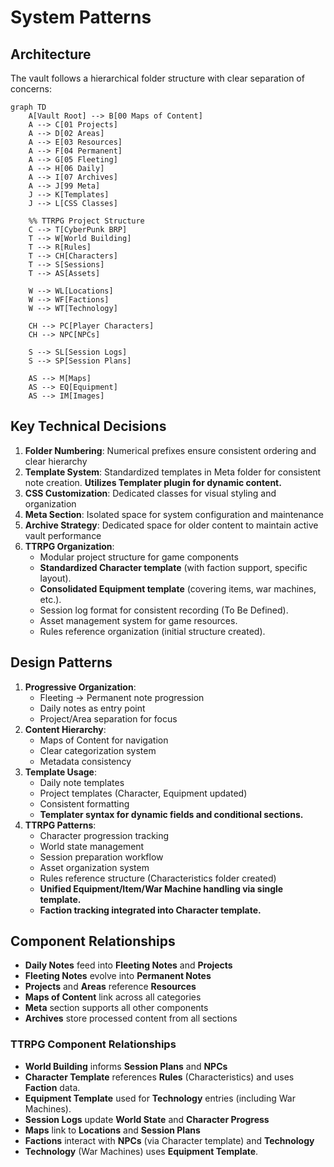 # System Patterns

## Architecture
The vault follows a hierarchical folder structure with clear separation of concerns:

```mermaid
graph TD
    A[Vault Root] --> B[00 Maps of Content]
    A --> C[01 Projects]
    A --> D[02 Areas]
    A --> E[03 Resources]
    A --> F[04 Permanent]
    A --> G[05 Fleeting]
    A --> H[06 Daily]
    A --> I[07 Archives]
    A --> J[99 Meta]
    J --> K[Templates]
    J --> L[CSS Classes]
    
    %% TTRPG Project Structure
    C --> T[CyberPunk BRP]
    T --> W[World Building]
    T --> R[Rules]
    T --> CH[Characters]
    T --> S[Sessions]
    T --> AS[Assets]
    
    W --> WL[Locations]
    W --> WF[Factions]
    W --> WT[Technology]
    
    CH --> PC[Player Characters]
    CH --> NPC[NPCs]
    
    S --> SL[Session Logs]
    S --> SP[Session Plans]
    
    AS --> M[Maps]
    AS --> EQ[Equipment]
    AS --> IM[Images]
```

## Key Technical Decisions
1. **Folder Numbering**: Numerical prefixes ensure consistent ordering and clear hierarchy
2. **Template System**: Standardized templates in Meta folder for consistent note creation. **Utilizes Templater plugin for dynamic content.**
3. **CSS Customization**: Dedicated classes for visual styling and organization
4. **Meta Section**: Isolated space for system configuration and maintenance
5. **Archive Strategy**: Dedicated space for older content to maintain active vault performance
6. **TTRPG Organization**:
   - Modular project structure for game components
   - **Standardized Character template** (with faction support, specific layout).
   - **Consolidated Equipment template** (covering items, war machines, etc.).
   - Session log format for consistent recording (To Be Defined).
   - Asset management system for game resources.
   - Rules reference organization (initial structure created).

## Design Patterns
1. **Progressive Organization**:
   - Fleeting → Permanent note progression
   - Daily notes as entry point
   - Project/Area separation for focus
2. **Content Hierarchy**:
   - Maps of Content for navigation
   - Clear categorization system
   - Metadata consistency
3. **Template Usage**:
   - Daily note templates
   - Project templates (Character, Equipment updated)
   - Consistent formatting
   - **Templater syntax for dynamic fields and conditional sections.**
4. **TTRPG Patterns**:
   - Character progression tracking
   - World state management
   - Session preparation workflow
   - Asset organization system
   - Rules reference structure (Characteristics folder created)
   - **Unified Equipment/Item/War Machine handling via single template.**
   - **Faction tracking integrated into Character template.**

## Component Relationships
- **Daily Notes** feed into **Fleeting Notes** and **Projects**
- **Fleeting Notes** evolve into **Permanent Notes**
- **Projects** and **Areas** reference **Resources**
- **Maps of Content** link across all categories
- **Meta** section supports all other components
- **Archives** store processed content from all sections

### TTRPG Component Relationships
- **World Building** informs **Session Plans** and **NPCs**
- **Character Template** references **Rules** (Characteristics) and uses **Faction** data.
- **Equipment Template** used for **Technology** entries (including War Machines).
- **Session Logs** update **World State** and **Character Progress**
- **Maps** link to **Locations** and **Session Plans**
- **Factions** interact with **NPCs** (via Character template) and **Technology**
- **Technology** (War Machines) uses **Equipment Template**.
